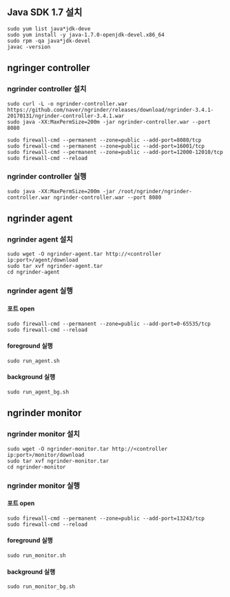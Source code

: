 ## Java SDK 1.7 설치
```
sudo yum list java*jdk-deve
sudo yum install -y java-1.7.0-openjdk-devel.x86_64
sudo rpm -qa java*jdk-devel
javac -version
```

## ngringer controller
### ngrinder controller 설치
```
sudo curl -L -o ngrinder-controller.war https://github.com/naver/ngrinder/releases/download/ngrinder-3.4.1-20170131/ngrinder-controller-3.4.1.war
sudo java -XX:MaxPermSize=200m -jar ngrinder-controller.war --port 8080
 
sudo firewall-cmd --permanent --zone=public --add-port=8080/tcp
sudo firewall-cmd --permanent --zone=public --add-port=16001/tcp
sudo firewall-cmd --permanent --zone=public --add-port=12000-12010/tcp
sudo firewall-cmd --reload
```
### ngrinder controller 실행
```
sudo java -XX:MaxPermSize=200m -jar /root/ngrinder/ngrinder-controller.war ngrinder-controller.war --port 8080
```

## ngrinder agent
### ngrinder agent 설치
```
sudo wget -O ngrinder-agent.tar http://<controller ip:port>/agent/download
sudo tar xvf ngrinder-agent.tar
cd ngrinder-agent
```

### ngrinder agent 실행
#### 포트 open
```
sudo firewall-cmd --permanent --zone=public --add-port=0-65535/tcp
sudo firewall-cmd --reload
```

#### foreground 실행
```
sudo run_agent.sh
```

#### background 실행
```
sudo run_agent_bg.sh
```


## ngrinder monitor
### ngrinder monitor 설치
```
sudo wget -O ngrinder-monitor.tar http://<controller ip:port>/monitor/download
sudo tar xvf ngrinder-monitor.tar
cd ngrinder-monitor
```

### ngrinder monitor 실행
#### 포트 open
```
sudo firewall-cmd --permanent --zone=public --add-port=13243/tcp
sudo firewall-cmd --reload
```

#### foreground 실행
```
sudo run_monitor.sh
```

#### background 실행
```
sudo run_monitor_bg.sh
```
